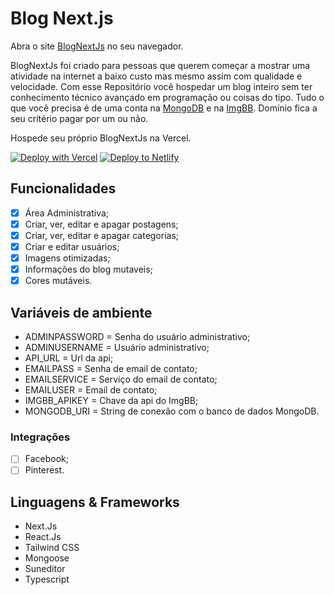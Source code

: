 # Blog Next.js

Abra o site [BlogNextJs](https://blognextjs.vercel.app/) no seu navegador.

BlogNextJs foi criado para pessoas que querem começar a mostrar uma atividade na internet a baixo custo mas mesmo assim com qualidade e velocidade.
Com esse Repositório você hospedar um blog inteiro sem ter conhecimento técnico avançado em programação ou coisas do tipo.
Tudo o que você precisa é de uma conta na [MongoDB](https://mongodb.com/) e na [ImgBB](https://imgbb.com/). Domínio fica a seu critério pagar por um ou não. 

Hospede seu próprio BlogNextJs na Vercel.

[![Deploy with Vercel](https://vercel.com/button)](https://vercel.com/import/project?template=https://github.com/LeandroViegas/BlogNextJs)
[![Deploy to Netlify](https://www.netlify.com/img/deploy/button.svg)](https://app.netlify.com/start/deploy?repository=https://github.com/LeandroViegas/BlogNextJs)

## Funcionalidades

- [x] Área Administrativa;
- [x] Criar, ver, editar e apagar postagens;
- [x] Criar, ver, editar e apagar categorias;
- [x] Criar e editar usuários;
- [x] Imagens otimizadas;
- [x] Informações do blog mutaveis;
- [x] Cores mutáveis.

## Variáveis de ambiente

- ADMINPASSWORD = Senha do usuário administrativo;
- ADMINUSERNAME = Usuário administrativo;
- API_URL = Url da api;
- EMAILPASS = Senha de email de contato;
- EMAILSERVICE = Serviço do email de contato;
- EMAILUSER = Email de contato;
- IMGBB_APIKEY = Chave da api do ImgBB;
- MONGODB_URI = String de conexão com o banco de dados MongoDB.

### Integrações

- [ ] Facebook;
- [ ] Pinterest.

## Linguagens & Frameworks 

- Next.Js
- React.Js
- Tailwind CSS
- Mongoose
- Suneditor
- Typescript